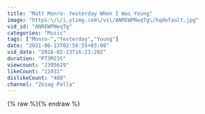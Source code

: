 ```yaml
---
title: "Matt Monro- Yesterday When I Was Young"
image: "https:\/\/i.ytimg.com\/vi\/ANREWPNeqTg\/hqdefault.jpg"
vid_id: "ANREWPNeqTg"
categories: "Music"
tags: ["Monro-","Yesterday","Young"]
date: "2021-06-13T02:58:55+03:00"
vid_date: "2016-02-13T16:23:20Z"
duration: "PT3M23S"
viewcount: "2395629"
likeCount: "11031"
dislikeCount: "488"
channel: "Zezag Polla"
---
```

{% raw %}{% endraw %}
